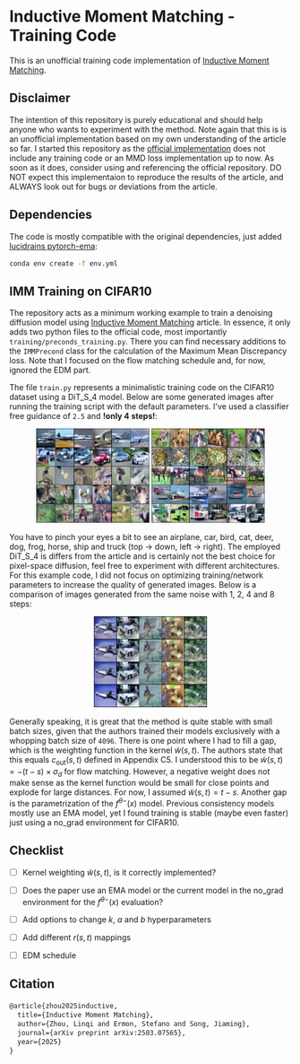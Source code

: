 # Inductive Moment Matching - Training Code

This is an unofficial training code implementation of [Inductive Moment Matching](https://arxiv.org/abs/2503.07565). 

## Disclaimer

The intention of this repository is purely educational and should help anyone who wants to experiment with the method. Note again that this is is an unofficial implementation based on my own understanding of the article so far. I started this repository as the [official implementation](https://github.com/lumalabs/imm) does not include any training code or an MMD loss implementation up to now. As soon as it does, consider using and referencing the official repository. DO NOT expect this implementaion to reproduce the results of the article, and ALWAYS look out for bugs or deviations from the article.


## Dependencies

The code is mostly compatible with the original dependencies, just added [lucidrains pytorch-ema](https://github.com/lucidrains/ema-pytorch):
```sh
conda env create -f env.yml
```

## IMM Training on CIFAR10

The repository acts as a minimum working example to train a denoising diffusion model using [Inductive Moment Matching](https://arxiv.org/abs/2503.07565) article. In essence, it only adds two python files to the official code, most importantly ```training/preconds_training.py```. There you can find necessary additions to the ```IMMPrecond``` class for the calculation of the Maximum Mean Discrepancy loss. 
Note that I focused on the flow matching schedule and, for now, ignored the EDM part.

The file ```train.py``` represents a minimalistic training code on the CIFAR10 dataset using a DiT_S_4 model. Below are some generated images after running the training script with the default parameters. I've used a classifier free guidance of ``2.5`` and **!only 4 steps!**:

<p align="center">
  <img src="examples/cifar10_A.jpg" width="40%"/>
  <img src="examples/cifar10_B.jpg" width="40%"/>
</p>

You have to pinch your eyes a bit to see an airplane, car, bird, cat, deer, dog, frog, horse, ship and truck (top -> down, left -> right). The employed DiT_S_4 is differs from the article and is certainly not the best choice for pixel-space diffusion, feel free to experiment with different architectures. For this example code, I did not focus on optimizing training/network parameters to increase the quality of generated images. Below is a comparison of images generated from the same noise with 1, 2, 4 and 8 steps:

<p align="center">
  <img src="examples/cifar10_steps.jpg" width="40%"/>
</p>

Generally speaking, it is great that the method is quite stable with small batch sizes, given that the authors trained their models exclusively with a whopping batch size of ``4096``. There is one point where I had to fill a gap, which is the weighting function in the kernel $\tilde w(s,t)$. The authors state that this equals $c_\mathrm{out}(s,t)$ defined in Appendix C5. I understood this to be $\tilde w(s,t) = -(t-s) \times \sigma_d$ for flow matching. However, a negative weight does not make sense as the kernel function would be small for close points and explode for large distances. For now, I assumed  $\tilde w(s,t) = t-s$. Another gap is the parametrization of the $f^{\theta -}(x)$ model. Previous consistency models mostly use an EMA model, yet I found training is stable (maybe even faster) just using a no_grad environment for CIFAR10.

## Checklist

- [ ] Kernel weighting $\tilde w(s,t)$, is it correctly implemented?
- [ ] Does the paper use an EMA model or the current model in the no_grad environment for the $f^{\theta -}(x)$ evaluation?
- [ ] Add options to change $k$, $a$ and $b$ hyperparameters 
- [ ] Add different $r(s,t)$ mappings
- [ ] EDM schedule


## Citation

```
@article{zhou2025inductive,
  title={Inductive Moment Matching},
  author={Zhou, Linqi and Ermon, Stefano and Song, Jiaming},
  journal={arXiv preprint arXiv:2503.07565},
  year={2025}
}
```
